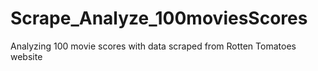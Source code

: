 # Scrape_Analyze_100moviesScores
Analyzing 100 movie scores with data scraped from Rotten Tomatoes website 
